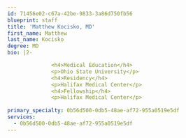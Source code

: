 ```yaml
---
id: 71456e02-c67a-42be-9833-3a86d750fb56
blueprint: staff
title: 'Matthew Kocisko, MD'
first_name: Matthew
last_name: Kocisko
degree: MD
bio: |2-

              <h4>Medical Education</h4>
              <p>Ohio State University</p>
              <h4>Residency</h4>
              <p>Halifax Medical Center</p>
              <h4>Fellowship</h4>
              <p>Halifax Medical Center</p>
          
primary_specialty: 0b56d500-0db5-48ae-af72-955a0519e5df
services:
  - 0b56d500-0db5-48ae-af72-955a0519e5df
---
```

